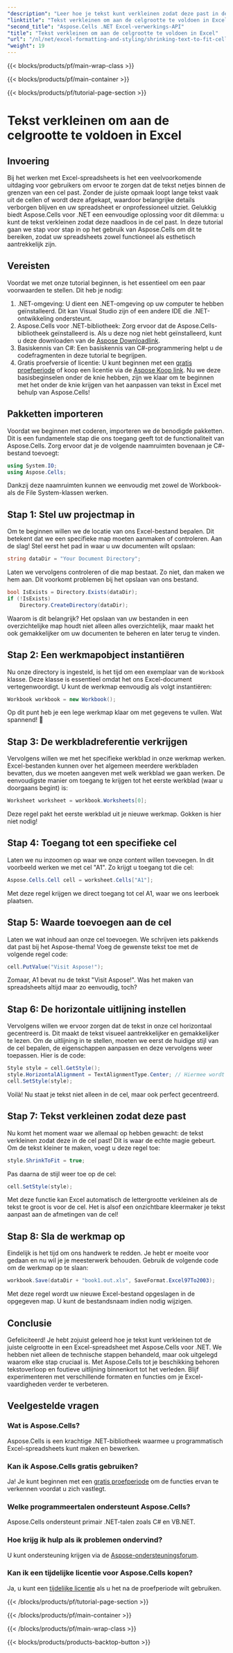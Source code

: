 ```yaml
---
"description": "Leer hoe je tekst kunt verkleinen zodat deze past in de cellen van Excel met Aspose.Cells voor .NET. Inclusief stapsgewijze handleiding. Begin met het optimaliseren van je spreadsheets."
"linktitle": "Tekst verkleinen om aan de celgrootte te voldoen in Excel"
"second_title": "Aspose.Cells .NET Excel-verwerkings-API"
"title": "Tekst verkleinen om aan de celgrootte te voldoen in Excel"
"url": "/nl/net/excel-formatting-and-styling/shrinking-text-to-fit-cell-size/"
"weight": 19
---
```


{{< blocks/products/pf/main-wrap-class >}}

{{< blocks/products/pf/main-container >}}

{{< blocks/products/pf/tutorial-page-section >}}

# Tekst verkleinen om aan de celgrootte te voldoen in Excel

## Invoering
Bij het werken met Excel-spreadsheets is het een veelvoorkomende uitdaging voor gebruikers om ervoor te zorgen dat de tekst netjes binnen de grenzen van een cel past. Zonder de juiste opmaak loopt lange tekst vaak uit de cellen of wordt deze afgekapt, waardoor belangrijke details verborgen blijven en uw spreadsheet er onprofessioneel uitziet. Gelukkig biedt Aspose.Cells voor .NET een eenvoudige oplossing voor dit dilemma: u kunt de tekst verkleinen zodat deze naadloos in de cel past. In deze tutorial gaan we stap voor stap in op het gebruik van Aspose.Cells om dit te bereiken, zodat uw spreadsheets zowel functioneel als esthetisch aantrekkelijk zijn. 
## Vereisten
Voordat we met onze tutorial beginnen, is het essentieel om een paar voorwaarden te stellen. Dit heb je nodig:
1. .NET-omgeving: U dient een .NET-omgeving op uw computer te hebben geïnstalleerd. Dit kan Visual Studio zijn of een andere IDE die .NET-ontwikkeling ondersteunt.
2. Aspose.Cells voor .NET-bibliotheek: Zorg ervoor dat de Aspose.Cells-bibliotheek geïnstalleerd is. Als u deze nog niet hebt geïnstalleerd, kunt u deze downloaden van de [Aspose Downloadlink](https://releases.aspose.com/cells/net/).
3. Basiskennis van C#: Een basiskennis van C#-programmering helpt u de codefragmenten in deze tutorial te begrijpen.
4. Gratis proefversie of licentie: U kunt beginnen met een [gratis proefperiode](https://releases.aspose.com/) of koop een licentie via de [Aspose Koop link](https://purchase.aspose.com/buy).
Nu we deze basisbeginselen onder de knie hebben, zijn we klaar om te beginnen met het onder de knie krijgen van het aanpassen van tekst in Excel met behulp van Aspose.Cells!
## Pakketten importeren
Voordat we beginnen met coderen, importeren we de benodigde pakketten. Dit is een fundamentele stap die ons toegang geeft tot de functionaliteit van Aspose.Cells. Zorg ervoor dat je de volgende naamruimten bovenaan je C#-bestand toevoegt:
```csharp
using System.IO;
using Aspose.Cells;
```
Dankzij deze naamruimten kunnen we eenvoudig met zowel de Workbook- als de File System-klassen werken.
## Stap 1: Stel uw projectmap in
Om te beginnen willen we de locatie van ons Excel-bestand bepalen. Dit betekent dat we een specifieke map moeten aanmaken of controleren. Aan de slag!
Stel eerst het pad in waar u uw documenten wilt opslaan:
```csharp
string dataDir = "Your Document Directory";
```
Laten we vervolgens controleren of die map bestaat. Zo niet, dan maken we hem aan. Dit voorkomt problemen bij het opslaan van ons bestand.
```csharp
bool IsExists = Directory.Exists(dataDir);
if (!IsExists)
    Directory.CreateDirectory(dataDir);
```
Waarom is dit belangrijk? Het opslaan van uw bestanden in een overzichtelijke map houdt niet alleen alles overzichtelijk, maar maakt het ook gemakkelijker om uw documenten te beheren en later terug te vinden.
## Stap 2: Een werkmapobject instantiëren
Nu onze directory is ingesteld, is het tijd om een exemplaar van de `Workbook` klasse. Deze klasse is essentieel omdat het ons Excel-document vertegenwoordigt.
U kunt de werkmap eenvoudig als volgt instantiëren:
```csharp
Workbook workbook = new Workbook();
```
Op dit punt heb je een lege werkmap klaar om met gegevens te vullen. Wat spannend! 🎉
## Stap 3: De werkbladreferentie verkrijgen
Vervolgens willen we met het specifieke werkblad in onze werkmap werken. Excel-bestanden kunnen over het algemeen meerdere werkbladen bevatten, dus we moeten aangeven met welk werkblad we gaan werken.
De eenvoudigste manier om toegang te krijgen tot het eerste werkblad (waar u doorgaans begint) is:
```csharp
Worksheet worksheet = workbook.Worksheets[0];
```
Deze regel pakt het eerste werkblad uit je nieuwe werkmap. Gokken is hier niet nodig!
## Stap 4: Toegang tot een specifieke cel
Laten we nu inzoomen op waar we onze content willen toevoegen. In dit voorbeeld werken we met cel "A1".
Zo krijgt u toegang tot die cel:
```csharp
Aspose.Cells.Cell cell = worksheet.Cells["A1"];
```
Met deze regel krijgen we direct toegang tot cel A1, waar we ons leerboek plaatsen.
## Stap 5: Waarde toevoegen aan de cel
Laten we wat inhoud aan onze cel toevoegen. We schrijven iets pakkends dat past bij het Aspose-thema!
Voeg de gewenste tekst toe met de volgende regel code:
```csharp
cell.PutValue("Visit Aspose!");
```
Zomaar, A1 bevat nu de tekst "Visit Aspose!". Was het maken van spreadsheets altijd maar zo eenvoudig, toch?
## Stap 6: De horizontale uitlijning instellen
Vervolgens willen we ervoor zorgen dat de tekst in onze cel horizontaal gecentreerd is. Dit maakt de tekst visueel aantrekkelijker en gemakkelijker te lezen.
Om de uitlijning in te stellen, moeten we eerst de huidige stijl van de cel bepalen, de eigenschappen aanpassen en deze vervolgens weer toepassen. Hier is de code:
```csharp
Style style = cell.GetStyle();
style.HorizontalAlignment = TextAlignmentType.Center; // Hiermee wordt de tekst in het midden uitgelijnd
cell.SetStyle(style);
```
Voilà! Nu staat je tekst niet alleen in de cel, maar ook perfect gecentreerd.
## Stap 7: Tekst verkleinen zodat deze past
Nu komt het moment waar we allemaal op hebben gewacht: de tekst verkleinen zodat deze in de cel past! Dit is waar de echte magie gebeurt.
Om de tekst kleiner te maken, voegt u deze regel toe:
```csharp
style.ShrinkToFit = true;
```
Pas daarna de stijl weer toe op de cel:
```csharp
cell.SetStyle(style);
```
Met deze functie kan Excel automatisch de lettergrootte verkleinen als de tekst te groot is voor de cel. Het is alsof een onzichtbare kleermaker je tekst aanpast aan de afmetingen van de cel!
## Stap 8: Sla de werkmap op
Eindelijk is het tijd om ons handwerk te redden. Je hebt er moeite voor gedaan en nu wil je je meesterwerk behouden.
Gebruik de volgende code om de werkmap op te slaan:
```csharp
workbook.Save(dataDir + "book1.out.xls", SaveFormat.Excel97To2003);
```
Met deze regel wordt uw nieuwe Excel-bestand opgeslagen in de opgegeven map. U kunt de bestandsnaam indien nodig wijzigen.
## Conclusie
Gefeliciteerd! Je hebt zojuist geleerd hoe je tekst kunt verkleinen tot de juiste celgrootte in een Excel-spreadsheet met Aspose.Cells voor .NET. We hebben niet alleen de technische stappen behandeld, maar ook uitgelegd waarom elke stap cruciaal is. Met Aspose.Cells tot je beschikking behoren tekstoverloop en foutieve uitlijning binnenkort tot het verleden. Blijf experimenteren met verschillende formaten en functies om je Excel-vaardigheden verder te verbeteren.
## Veelgestelde vragen
### Wat is Aspose.Cells?  
Aspose.Cells is een krachtige .NET-bibliotheek waarmee u programmatisch Excel-spreadsheets kunt maken en bewerken.
### Kan ik Aspose.Cells gratis gebruiken?  
Ja! Je kunt beginnen met een [gratis proefperiode](https://releases.aspose.com/) om de functies ervan te verkennen voordat u zich vastlegt.
### Welke programmeertalen ondersteunt Aspose.Cells?  
Aspose.Cells ondersteunt primair .NET-talen zoals C# en VB.NET.
### Hoe krijg ik hulp als ik problemen ondervind?  
U kunt ondersteuning krijgen via de [Aspose-ondersteuningsforum](https://forum.aspose.com/c/cells/9).
### Kan ik een tijdelijke licentie voor Aspose.Cells kopen?  
Ja, u kunt een [tijdelijke licentie](https://purchase.aspose.com/temporary-license/) als u het na de proefperiode wilt gebruiken.

{{< /blocks/products/pf/tutorial-page-section >}}

{{< /blocks/products/pf/main-container >}}

{{< /blocks/products/pf/main-wrap-class >}}

{{< blocks/products/products-backtop-button >}}